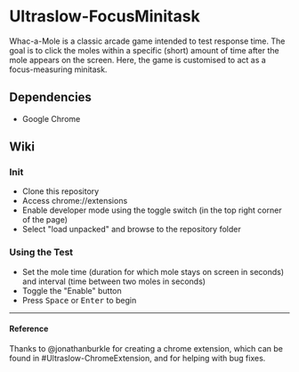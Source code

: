 # Ultraslow-FocusMinitask

Whac-a-Mole is a classic arcade game intended to test response time. The goal is to click the moles within a specific (short) amount of time after the mole appears on the screen. Here, the game is customised to act as a focus-measuring minitask.

## Dependencies

- Google Chrome

## Wiki

### Init

- Clone this repository
- Access chrome://extensions
- Enable developer mode using the toggle switch (in the top right corner of the page)
- Select "load unpacked" and browse to the repository folder

### Using the Test

- Set the mole time (duration for which mole stays on screen in seconds) and interval (time between two moles in seconds)
- Toggle the "Enable" button
- Press <kbd>Space</kbd> or <kbd>Enter</kbd> to begin

<hr>

#### Reference

Thanks to @jonathanburkle for creating a chrome extension, which can be found in #Ultraslow-ChromeExtension, and for helping with bug fixes.

